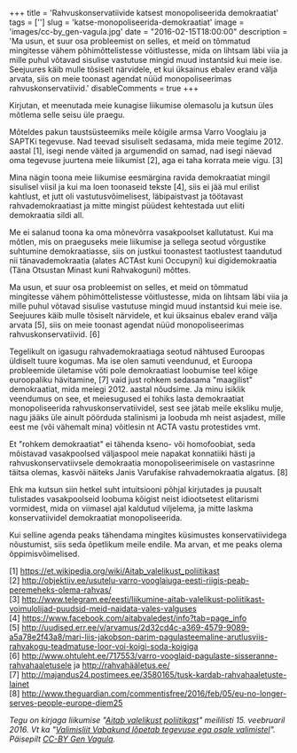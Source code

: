 +++
title = 'Rahvuskonservatiivide katsest monopoliseerida demokraatiat'
tags = ['']
slug = 'katse-monopoliseerida-demokraatiat'
image = 'images/cc-by_gen-vagula.jpg'
date = "2016-02-15T18:00:00"
description = 'Ma usun, et suur osa probleemist on selles, et meid on tõmmatud mingitesse vähem põhimõttelistesse võitlustesse, mida on lihtsam läbi viia ja mille puhul võtavad sisulise vastutuse mingid muud instantsid kui meie ise. Seejuures käib mulle tõsiselt närvidele, et kui üksainus ebalev erand välja arvata, siis on meie toonast agendat nüüd monopoliseerimas rahvuskonservatiivid.'
disableComments = true
+++

Kirjutan, et meenutada meie kunagise liikumise olemasolu ja kutsun
üles mõtlema selle seisu üle praegu.

Mõteldes pakun taustsüsteemiks meile kõigile armsa Varro Vooglaiu ja
SAPTKi tegevuse. Nad teevad sisuliselt sedasama, mida meie tegime
2012. aastal [1], isegi nende väited ja argumendid on samad, nad isegi
näevad oma tegevuse juurtena meie liikumist [2], aga ei taha korrata
meie vigu. [3]

Mina nägin toona meie liikumise eesmärgina ravida demokraatiat mingil
sisulisel viisil ja kui ma loen toonaseid tekste [4], siis ei jää mul
erilist kahtlust, et jutt oli vastutusvõimelisest, läbipaistvast ja
töötavast rahvademokraatiast ja mitte mingist püüdest kehtestada uut
eliiti demokraatia sildi all.

Me ei salanud toona ka oma mõnevõrra vasakpoolset kallutatust. Kui ma
mõtlen, mis on praeguseks meie liikumise ja sellega seotud võrgustike
suhtumine demokraatiasse, siis on justkui toonastest taotlustest
taandutud nii tänavademokraatia (alates ACTAst kuni Occupyni) kui
digidemokraatia (Täna Otsustan Minast kuni Rahvakoguni) mõttes.

Ma usun, et suur osa probleemist on selles, et meid on tõmmatud
mingitesse vähem põhimõttelistesse võitlustesse, mida on lihtsam läbi
viia ja mille puhul võtavad sisulise vastutuse mingid muud instantsid
kui meie ise. Seejuures käib mulle tõsiselt närvidele, et kui üksainus
ebalev erand välja arvata [5], siis on meie toonast agendat nüüd
monopoliseerimas rahvuskonservatiivid. [6]

Tegelikult on igasugu rahvademokraatiaga seotud nähtused Euroopas
üldiselt tuure kogumas. Ma ise olen samuti veendunud, et Euroopa
probleemide ületamise võti pole demokraatiast loobumise teel kõige
euroopaliku hävitamine, [7] vaid just rohkem sedasama "maagilist"
demokraatiat, mida meiegi 2012. aastal nõudsime. Ja minu isiklik
veendumus on see, et meiesugused ei tohiks lasta demokraatiat
monopoliseerida rahvuskonservatiividel, sest see jätab meile eksliku
mulje, nagu jääks üle ainult pöörduda stalinismi ja loobuda mh neist
asjadest, mille eest me (või vähemalt mina) võitlesin nt ACTA vastu
protestides vmt.

Et "rohkem demokraatiat" ei tähenda kseno- või homofoobiat, seda
mõistavad vasakpoolsed väljaspool meie napakat konnatiiki hästi ja
rahvuskonservatiivsele demokraatia monopoliseerimisele on vastasrinne
täitsa olemas, kasvõi näiteks Janis Varufakise rahvademokraatia
algatus. [8]

Ehk ma kutsun siin hetkel suht intuitsiooni põhjal kirjutades ja
puusalt tulistades vasakpoolseid loobuma kõigist neist idiootsetest
elitarismi vormidest, mida on viimasel ajal kaldutud viljelema, ja
mitte laskma konservatiividel demokraatiat monopoliseerida.

Kui selline agenda peaks tähendama mingites küsimustes
konservatiividega nõustumist, siis seda õpetlikum meile endile. Ma
arvan, et me peaks olema õppimisvõimelised.

[1] https://et.wikipedia.org/wiki/Aitab_valelikust_poliitikast  
[2] http://objektiiv.ee/usutelu-varro-vooglaiuga-eesti-riigis-peab-peremeheks-olema-rahvas/  
[3] http://www.telegram.ee/eesti/liikumine-aitab-valelikust-poliitikast-voimulolijad-puudsid-meid-naidata-vales-valguses  
[4] https://www.facebook.com/aitabvaledest/info?tab=page_info  
[5] http://uudised.err.ee/v/arvamus/2d32cd4c-a369-4579-9089-a5a78e2f43a8/mari-liis-jakobson-parim-pagulasteemaline-arutlusviis-rahvakogu-teadmatuse-loor-voi-koigi-soda-koigiga  
[6] http://www.ohtuleht.ee/717553/varro-vooglaid-pagulaste-sisseranne-rahvahaaletusele ja http://rahvahääletus.ee/  
[7] http://majandus24.postimees.ee/3580165/tusk-kardab-rahvahaaletuste-lainet  
[8] http://www.theguardian.com/commentisfree/2016/feb/05/eu-no-longer-serves-people-europe-diem25

_Tegu on kirjaga liikumise "[Aitab valelikust poliitikast](https://et.wikipedia.org/wiki/Aitab%5Fvalelikust%5Fpoliitikast)" meililisti 15. veebruaril 2016. Vt ka "[Valimisliit Vabakund lõpetab tegevuse ega osale valimistel](https://poliitika.postimees.ee/4225483/valimisliit-vabakund-lopetab-tegevuse-ega-osale-valimistel)". Päisepilt [CC-BY Gen Vagula](https://youtu.be/vxCn01ineQM)._
